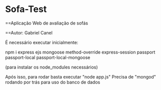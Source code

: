# Sofa-Test
==Aplicação Web de avaliação de sofás

==Autor: Gabriel Canel

É necessário executar inicialmente: 

npm i express ejs mongoose method-override express-session passport passport-local passport-local-mongoose

(para instalar os node_modules necessários)

Após isso, para rodar basta executar "node app.js"
Precisa de "mongod" rodando por trás para uso do banco de dados
